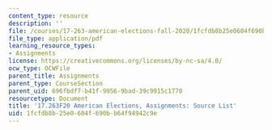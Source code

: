 ```yaml
---
content_type: resource
description: ''
file: /courses/17-263-american-elections-fall-2020/1fcfdb8b25e0604f690bb64f94942c9e_MIT17_263F20_Source_List.pdf
file_type: application/pdf
learning_resource_types:
- Assignments
license: https://creativecommons.org/licenses/by-nc-sa/4.0/
ocw_type: OCWFile
parent_title: Assignments
parent_type: CourseSection
parent_uid: 696fbdf7-b41f-9956-9bad-39c9915c1770
resourcetype: Document
title: '17.263F20 American Elections, Assignments: Source List'
uid: 1fcfdb8b-25e0-604f-690b-b64f94942c9e
---
```


